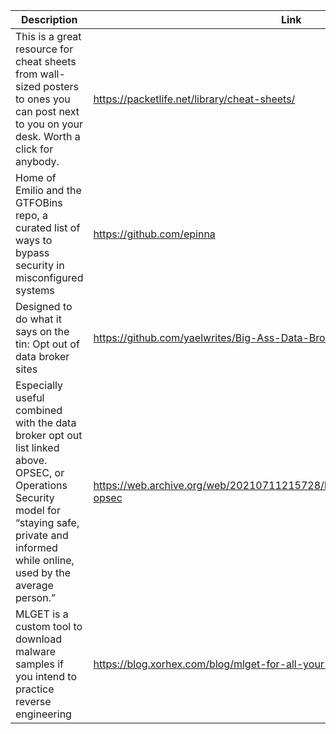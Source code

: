 Description | Link
------------ | ------------
This is a great resource for cheat sheets from wall-sized posters to ones you can post next to you on your desk. Worth a click for anybody.| https://packetlife.net/library/cheat-sheets/
Home of Emilio and the GTFOBins repo, a curated list of ways to bypass security in misconfigured systems | https://github.com/epinna
Designed to do what it says on the tin: Opt out of data broker sites | https://github.com/yaelwrites/Big-Ass-Data-Broker-Opt-Out-List
Especially useful combined with the data broker opt out list linked above. OPSEC, or Operations Security model for “staying safe, private and informed while online, used by the average person.” | https://web.archive.org/web/20210711215728/https://github.com/devbret/online-opsec
MLGET is a custom tool to download malware samples if you intend to practice reverse engineering | https://blog.xorhex.com/blog/mlget-for-all-your-malware-download-needs/

